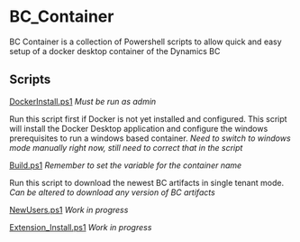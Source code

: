 # BC_Container
BC Container is a collection of Powershell scripts to allow quick and easy setup of a docker desktop container of the Dynamics BC

## Scripts 
[DockerInstall.ps1](https://github.com/MEaly-Icepts/BC_Container/blob/master/DockerInstall.ps1) *Must be run as admin*  

Run this script first if Docker is not yet installed and configured. This script will install the Docker Desktop application and configure the windows prerequisites to run a windows based container. *Need to switch to windows mode manually right now, still need to correct that in the script*

[Build.ps1](https://github.com/MEaly-Icepts/BC_Container/blob/master/Build.ps1) *Remember to set the variable for the container name*

Run this script to download the newest BC artifacts in single tenant mode. *Can be altered to download any version of BC artifacts*

[NewUsers.ps1](https://github.com/MEaly-Icepts/BC_Container/blob/master/NewUsers.ps1) *Work in progress*

[Extension_Install.ps1](https://github.com/MEaly-Icepts/BC_Container/blob/master/Extension_Install.ps1) *Work in progress*